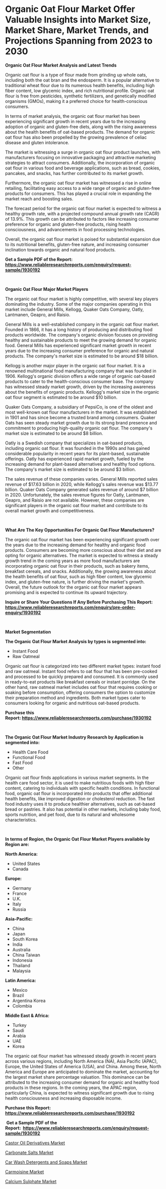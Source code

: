 <p><h1>Organic Oat Flour Market Offer Valuable Insights into Market Size, Market Share, Market Trends, and Projections Spanning from 2023 to 2030</h1></p><p><strong>Organic Oat Flour Market Analysis and Latest Trends</strong></p>
<p><p>Organic oat flour is a type of flour made from grinding up whole oats, including both the oat bran and the endosperm. It is a popular alternative to traditional wheat flour due to its numerous health benefits, including high fiber content, low glycemic index, and rich nutritional profile. Organic oat flour is free from pesticides, synthetic fertilizers, and genetically modified organisms (GMOs), making it a preferred choice for health-conscious consumers.</p><p>In terms of market analysis, the organic oat flour market has been experiencing significant growth in recent years due to the increasing adoption of organic and gluten-free diets, along with the rising awareness about the health benefits of oat-based products. The demand for organic oat flour has also been propelled by the growing prevalence of celiac disease and gluten intolerance.</p><p>The market is witnessing a surge in organic oat flour product launches, with manufacturers focusing on innovative packaging and attractive marketing strategies to attract consumers. Additionally, the incorporation of organic oat flour in various food and beverage applications, such as bread, cookies, pancakes, and snacks, has further contributed to its market growth.</p><p>Furthermore, the organic oat flour market has witnessed a rise in online retailing, facilitating easy access to a wide range of organic and gluten-free products for consumers. This has played a crucial role in expanding the market reach and boosting sales.</p><p>The forecast period for the organic oat flour market is expected to witness a healthy growth rate, with a projected compound annual growth rate (CAGR) of 13.9%. This growth can be attributed to factors like increasing consumer preference for organic and gluten-free products, rising health consciousness, and advancements in food processing technologies.</p><p>Overall, the organic oat flour market is poised for substantial expansion due to its nutritional benefits, gluten-free nature, and increasing consumer inclination towards organic and natural food products.</p></p>
<p><strong>Get a Sample PDF of the Report:&nbsp; <a href="https://www.reliableresearchreports.com/enquiry/request-sample/1930192">https://www.reliableresearchreports.com/enquiry/request-sample/1930192</a></strong></p>
<p>&nbsp;</p>
<p><strong>Organic Oat Flour Major Market Players</strong></p>
<p><p>The organic oat flour market is highly competitive, with several key players dominating the industry. Some of the major companies operating in this market include General Mills, Kellogg, Quaker Oats Company, Oatly, Lantmanen, Geapro, and Raisio. </p><p>General Mills is a well-established company in the organic oat flour market. Founded in 1866, it has a long history of producing and distributing food products worldwide. The company's organic division focuses on providing healthy and sustainable products to meet the growing demand for organic food. General Mills has experienced significant market growth in recent years due to the increasing consumer preference for organic and natural products. The company's market size is estimated to be around $18 billion.</p><p>Kellogg is another major player in the organic oat flour market. It is a renowned multinational food manufacturing company that was founded in 1906. Kellogg's organic division offers a wide range of organic oat-based products to cater to the health-conscious consumer base. The company has witnessed steady market growth, driven by the increasing awareness about the benefits of organic products. Kellogg's market size in the organic oat flour segment is estimated to be around $10 billion.</p><p>Quaker Oats Company, a subsidiary of PepsiCo, is one of the oldest and most well-known oat flour manufacturers in the market. It was established in 1901 and has since become a trusted brand among consumers. Quaker Oats has seen steady market growth due to its strong brand presence and commitment to producing high-quality organic oat flour. The company's market size is estimated to be around $8 billion.</p><p>Oatly is a Swedish company that specializes in oat-based products, including organic oat flour. It was founded in the 1990s and has gained considerable popularity in recent years for its plant-based, sustainable offerings. Oatly has experienced rapid market growth, fueled by the increasing demand for plant-based alternatives and healthy food options. The company's market size is estimated to be around $3 billion.</p><p>The sales revenue of these companies varies. General Mills reported sales revenue of $17.63 billion in 2020, while Kellogg's sales revenue was $13.77 billion. Quaker Oats Company generated sales revenue of around $7 billion in 2020. Unfortunately, the sales revenue figures for Oatly, Lantmanen, Geapro, and Raisio are not available. However, these companies are significant players in the organic oat flour market and contribute to its overall market growth and competitiveness.</p></p>
<p>&nbsp;</p>
<p><strong>What Are The Key Opportunities For Organic Oat Flour Manufacturers?</strong></p>
<p><p>The organic oat flour market has been experiencing significant growth over the years due to the increasing demand for healthy and organic food products. Consumers are becoming more conscious about their diet and are opting for organic alternatives. The market is expected to witness a steady growth trend in the coming years as more food manufacturers are incorporating organic oat flour in their products, such as bakery items, breakfast cereals, and snacks. Additionally, the growing awareness about the health benefits of oat flour, such as high fiber content, low glycemic index, and gluten-free nature, is further driving the market's growth. Overall, the future outlook for the organic oat flour market appears promising and is expected to continue its upward trajectory.</p></p>
<p><strong>Inquire or Share Your Questions If Any Before Purchasing This Report: <a href="https://www.reliableresearchreports.com/enquiry/pre-order-enquiry/1930192">https://www.reliableresearchreports.com/enquiry/pre-order-enquiry/1930192</a></strong></p>
<p>&nbsp;</p>
<p><strong>Market Segmentation</strong></p>
<p><strong>The Organic Oat Flour Market Analysis by types is segmented into:</strong></p>
<p><ul><li>Instant Food</li><li>Raw Oatmeal</li></ul></p>
<p><p>Organic oat flour is categorized into two different market types: instant food and raw oatmeal. Instant food refers to oat flour that has been pre-cooked and processed to be quickly prepared and consumed. It is commonly used in ready-to-eat products like breakfast cereals or instant porridge. On the other hand, raw oatmeal market includes oat flour that requires cooking or soaking before consumption, offering consumers the option to customize their preparation method and ingredients. Both market types cater to consumers looking for organic and nutritious oat-based products.</p></p>
<p><strong>Purchase this Report:&nbsp;<a href="https://www.reliableresearchreports.com/purchase/1930192">https://www.reliableresearchreports.com/purchase/1930192</a></strong></p>
<p>&nbsp;</p>
<p><strong>The Organic Oat Flour Market Industry Research by Application is segmented into:</strong></p>
<p><ul><li>Health Care Food</li><li>Functional Food</li><li>Fast Food</li><li>Other</li></ul></p>
<p><p>Organic oat flour finds applications in various market segments. In the health care food sector, it is used to make nutritious foods with high fiber content, catering to individuals with specific health conditions. In functional food, organic oat flour is incorporated into products that offer additional health benefits, like improved digestion or cholesterol reduction. The fast food industry uses it to produce healthier alternatives, such as oat-based bread or pastries. It also has potential in other markets, including baby food, sports nutrition, and pet food, due to its natural and wholesome characteristics.</p></p>
<p>&nbsp;</p>
<p><strong>In terms of Region, the Organic Oat Flour Market Players available by Region are:</strong></p>
<p>
    <p> <strong> North America: </strong>
        <ul>
            <li>United States</li>
            <li>Canada</li>
        </ul>
        </p> 
    <p> <strong> Europe: </strong>
        <ul>
            <li>Germany</li>
            <li>France</li>
            <li>U.K.</li>
            <li>Italy</li>
            <li>Russia</li>
        </ul>
        </p> 
    <p> <strong> Asia-Pacific: </strong>
        <ul>
            <li>China</li>
            <li>Japan</li>
            <li>South Korea</li>
            <li>India</li>
            <li>Australia</li>
            <li>China Taiwan</li>
            <li>Indonesia</li>
            <li>Thailand</li>
            <li>Malaysia</li>
        </ul>
        </p> 
    <p> <strong> Latin America: </strong>
        <ul>
            <li>Mexico</li>
            <li>Brazil</li>
            <li>Argentina Korea</li>
            <li>Colombia</li>
        </ul>
        </p> 
    <p> <strong> Middle East & Africa: </strong>
        <ul>
            <li>Turkey</li>
            <li>Saudi</li>
            <li>Arabia</li>
            <li>UAE</li>
            <li>Korea</li>
        </ul>
    </p>
    </p>
<p><p>The organic oat flour market has witnessed steady growth in recent years across various regions, including North America (NA), Asia Pacific (APAC), Europe, the United States of America (USA), and China. Among these, North America and Europe are anticipated to dominate the market, accounting for the largest market share percentage valuation. This dominance can be attributed to the increasing consumer demand for organic and healthy food products in these regions. In the coming years, the APAC region, particularly China, is expected to witness significant growth due to rising health consciousness and increasing disposable income.</p></p>
<p><strong>Purchase this Report: <a href="https://www.reliableresearchreports.com/purchase/1930192">https://www.reliableresearchreports.com/purchase/1930192</a></strong></p>
<p>&nbsp;<strong>Get a Sample PDF of the Report:&nbsp;&nbsp;<a href="https://www.reliableresearchreports.com/enquiry/request-sample/1930192">https://www.reliableresearchreports.com/enquiry/request-sample/1930192</a></strong></p>
<p><strong></strong></p>
<p><p><a href="https://medium.com/@fire.belt.bug/castor-oil-derivatives-market-trends-and-market-analysis-forecasted-for-period-2023-2030-fb26f3a6c5a1">Castor Oil Derivatives Market</a></p><p><a href="https://medium.com/@palm.quick.roof/carbonate-salts-market-share-evolution-and-market-growth-trends-2023-2030-f6a9422815c7">Carbonate Salts Market</a></p><p><a href="https://medium.com/@read.code.store/car-wash-detergents-and-soaps-market-size-market-outlook-and-market-forecast-2023-to-2030-2eb1d0658023">Car Wash Detergents and Soaps Market</a></p><p><a href="https://medium.com/@index.mill.peace/carmoisine-market-comprehensive-assessment-by-type-application-and-geography-f1baf3e47afd">Carmoisine Market</a></p><p><a href="https://medium.com/@there.mix.bring/calcium-sulphate-market-trends-forecast-and-competitive-analysis-to-2030-a9f6e2d5bad6">Calcium Sulphate Market</a></p></p>